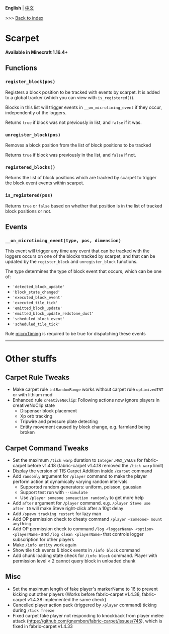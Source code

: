 **English** | [中文](misc_cn.md)

\>\>\> [Back to index](readme.md)

# Scarpet

**Available in Minecraft 1.16.4+**

## Functions

### `register_block(pos)`

Registers a block position to be tracked with events by scarpet. It is added to a global tracker (which you can view with `is_registered()`).

Blocks in this list will trigger events in `__on_microtiming_event` if they occur, independently of the loggers.

Returns `true` if block was not previously in list, and `false` if it was.

### `unregister_block(pos)`

Removes a block position from the list of block positions to be tracked

Returns `true` if block was previously in the list, and `false` if not.

### `registered_blocks()`

Returns the list of block positions which are tracked by scarpet to trigger the block event events within scarpet.

### `is_registered(pos)`

Returns `true` or `false` based on whether that position is in the list of tracked block positions or not.

## Events

### `__on_microtiming_event(type, pos, dimension)`

This event will trigger any time any event that can be tracked with the loggers occurs on one of the blocks tracked by scarpet, and that can be updated by the `register_block` and `unregister_block` functions.

The type determines the type of block event that occurs, which can be one of:

- `'detected_block_update'`
- `'block_state_changed'`
- `'executed_block_event'`
- `'executed_tile_tick'`
- `'emitted_block_update'`
- `'emitted_block_update_redstone_dust'`
- `'scheduled_block_event'`
- `'scheduled_tile_tick'`

Rule [microTiming](rules.md#microtiming) is required to be true for dispatching these events

-----------

# Other stuffs

## Carpet Rule Tweaks

- Make carpet rule `tntRandomRange` works without carpet rule `optimizedTNT` or with lithium mod
- Enhanced rule `creativeNoClip`: Following actions now ignore players in creativeNoClip state
  - Dispenser block placement
  - Xp orb tracking
  - Tripwire and pressure plate detecting
  - Entity movement caused by block change, e.g. farmland being broken

## Carpet Command Tweaks

- Set the maximum `/tick warp` duration to `Integer.MAX_VALUE` for fabric-carpet before v1.4.18 (fabric-carpet v1.4.18 removed the `/tick warp` limit)
- Display the version of TIS Carpet Addition inside `/carpet` command
- Add `randomly` argument for `/player` command to make the player perform action at dynamically varying random intervals
  - Supported random generators: uniform, poisson, gaussian
  - Support test run with `--simulate`
  - Use `/player someone someaction randomly` to get more help
- Add `after` argument for `/player` command. e.g. `/player Steve use after 10` will make Steve right-click after a 10gt delay
- Add `/spawn tracking restart` for lazy man
- Add OP permission check to cheaty command `/player <someone> mount anything`
- Add OP permission check to command `/log <loggerName> <option> <playerName>` and `/log clean <playerName>` that controls logger subscription for other players
- Make `/info entity` work again
- Show tile tick events & block events in `/info block` command
- Add chunk loading state check for `/info block` command. Player with permission level < 2 cannot query block in unloaded chunk

## Misc

- Set the maximum length of fake player's markerName to 16 to prevent kicking out other players (Works before fabric-carpet v1.4.38, fabric-carpet v1.4.38 implemented the same check)
- Cancelled player action pack (triggered by `/player` command) ticking during `/tick freeze`
- Fixed carpet fake player not responding to knockback from player melee attack (https://github.com/gnembon/fabric-carpet/issues/745), which is fixed in fabric-carpet v1.4.33
